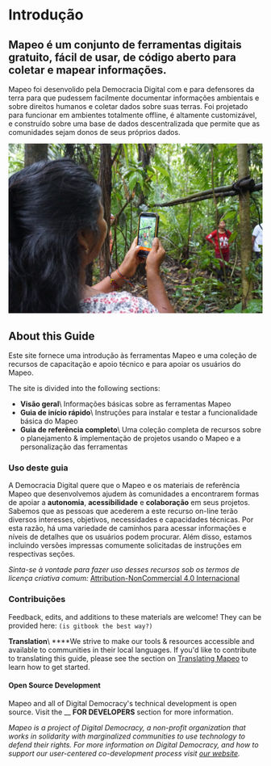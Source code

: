 # Introdução

## Mapeo é um conjunto de ferramentas digitais gratuito, fácil de usar, de código aberto para coletar e mapear informações.

Mapeo foi desenvolido pela Democracia Digital com e para defensores da terra para que pudessem facilmente documentar informações ambientais e sobre direitos humanos e coletar dados sobre suas terras. Foi projetado para funcionar em ambientes totalmente offline, é altamente customizável, e construído sobre uma base de dados descentralizada que permite que as comunidades sejam donos de seus próprios dados.

![Mapeo used to document illegal activities in Northern Ecuador, supported by Alianza Ceibo and Amazon Frontlines](.gitbook/assets/AC-Siona2-1024x683.jpg)

## About this Guide

Este site fornece uma introdução às ferramentas Mapeo e uma coleção de recursos de capacitação e apoio técnico e para apoiar os usuários do Mapeo.

The site is divided into the following sections:

* **Visão geral**\ Informações básicas sobre as ferramentas Mapeo
* **Guia de início rápido**\ Instruções para instalar e testar a funcionalidade básica do Mapeo
* **Guia de referência completo**\ Uma coleção completa de recursos sobre o planejamento & implementação de projetos usando o Mapeo e a personalização das ferramentas

### Uso deste guia

A Democracia Digital quere que o Mapeo e os materiais de referência Mapeo que desenvolvemos ajudem às comunidades a encontrarem formas de apoiar a **autonomia**, **acessibilidade** e **colaboração** em seus projetos. Sabemos que as pessoas que acederem a este recurso on-line terão diversos interesses, objetivos, necessidades e capacidades técnicas. Por esta razão, há uma variedade de caminhos para acessar informações e níveis de detalhes que os usuários podem procurar.  Além disso, estamos incluindo versões impressas comumente solicitadas de instruções em respectivas seções.&#x20;

_Sinta-se à vontade para fazer uso desses recursos sob os termos de licença criativa comum:_ [Attribution-NonCommercial 4.0 Internacional](https://creativecommons.org/licenses/by-nc/4.0/)&#x20;

### Contribuições

Feedback, edits, and additions to these materials are welcome! They can be provided here: `(is gitbook the best way?)`

**Translation**\ ****We strive to make our tools & resources accessible and available to communities in their local languages. If you'd like to contribute to translating this guide, please see the section on [Translating Mapeo](reference-guide/pre-launch-deployment-preparation/translating-mapeo-and-default-configurations.md) to learn how to get started.

#### Open Source Development

Mapeo and all of Digital Democracy's technical development is open source. Visit the __ **FOR DEVELOPERS** <mark style="color:blue;"></mark> section for more information.



_Mapeo is a project of Digital Democracy, a non-profit organization that works in solidarity with marginalized communities to use technology to defend their rights. For more information on Digital Democracy,  and how to support our user-centered co-development process visit_ [_our website_](https://www.digital-democracy.org)_._
